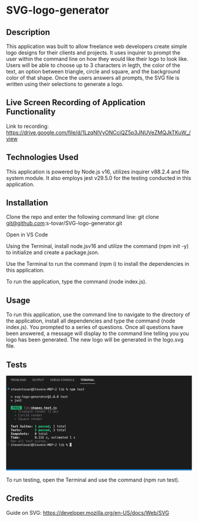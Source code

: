 # SVG-logo-generator

## Description

This application was built to allow freelance web developers create simple logo designs for their clients and projects. It uses inquirer to prompt the user within the command line on how they would like their logo to look like. Users will be able to choose up to 3 characters in legth, the color of the text, an option between triangle, circle and square, and the background color of that shape. Once the users answers all prompts, the SVG file is written using their selections to generate a logo. 

## Live Screen Recording of Application Functionality

Link to recording: https://drive.google.com/file/d/1LzqNIVyONCciQZ5p3JNUVeZMQJkTKuW_/view

## Technologies Used 

This application is powered by Node.js v16, utilizes inquirer v88.2.4 and file system module. It also employs jest v29.5.0 for the testing conducted in this application. 

## Installation

Clone the repo and enter the following command line: git clone git@github.com:s-tovar/SVG-logo-generator.git

Open in VS Code

Using the Terminal, install node.jsv16 and utilize the command (npm init -y) to initialize and create a package.json. 

Use the Terminal to run the command (npm i) to install the dependencies in this application.

To run the application, type the command (node index.js).

## Usage

To run this application, use the command line to navigate to the directory of the application, install all dependencies and type the command (node index.js). You prompted to a series of questions. Once all questions have been answered, a message will display to the command line telling you you logo has been generated. The new logo will be generated in the logo.svg file. 

## Tests

![plot](./lib/assets/Screenshot%202023-05-30%20at%2010.46.45%20PM.png)

To run testing, open the Terminal and use the command (npm run test).

## Credits 

Guide on SVG: https://developer.mozilla.org/en-US/docs/Web/SVG
